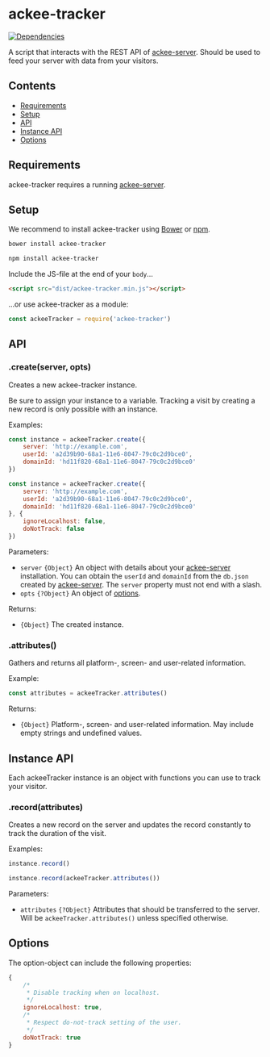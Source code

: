 # ackee-tracker

[![Dependencies](https://david-dm.org/electerious/ackee-tracker.svg)](https://david-dm.org/electerious/ackee-tracker#info=dependencies)

A script that interacts with the REST API of [ackee-server](https://github.com/electerious/ackee-server). Should be used to feed your server with data from your visitors.

## Contents

- [Requirements](#requirements)
- [Setup](#setup)
- [API](#api)
- [Instance API](#instance-api)
- [Options](#options)

## Requirements

ackee-tracker requires a running [ackee-server](https://github.com/electerious/ackee-server).

## Setup

We recommend to install ackee-tracker using [Bower](https://bower.io) or [npm](https://npmjs.com).

```sh
bower install ackee-tracker
```

```sh
npm install ackee-tracker
```

Include the JS-file at the end of your `body`…

```html
<script src="dist/ackee-tracker.min.js"></script>
```

…or use ackee-tracker as a module:

```js
const ackeeTracker = require('ackee-tracker')
```

## API

### .create(server, opts)

Creates a new ackee-tracker instance.

Be sure to assign your instance to a variable. Tracking a visit by creating a new record is only possible with an instance.

Examples:

```js
const instance = ackeeTracker.create({
	server: 'http://example.com',
	userId: 'a2d39b90-68a1-11e6-8047-79c0c2d9bce0',
	domainId: 'hd11f820-68a1-11e6-8047-79c0c2d9bce0'
})
```

```js
const instance = ackeeTracker.create({
	server: 'http://example.com',
	userId: 'a2d39b90-68a1-11e6-8047-79c0c2d9bce0',
	domainId: 'hd11f820-68a1-11e6-8047-79c0c2d9bce0'
}, {
	ignoreLocalhost: false,
	doNotTrack: false
})
```

Parameters:

- `server` `{Object}` An object with details about your [ackee-server](https://github.com/electerious/ackee-server) installation. You can obtain the `userId` and `domainId` from the `db.json` created by [ackee-server](https://github.com/electerious/ackee-server). The `server` property must not end with a slash.
- `opts` `{?Object}` An object of [options](#options).

Returns:

- `{Object}` The created instance.

### .attributes()

Gathers and returns all platform-, screen- and user-related information.

Example:

```js
const attributes = ackeeTracker.attributes()
```

Returns:

- `{Object}` Platform-, screen- and user-related information. May include empty strings and undefined values.

## Instance API

Each ackeeTracker instance is an object with functions you can use to track your visitor.

### .record(attributes)

Creates a new record on the server and updates the record constantly to track the duration of the visit.

Examples:

```js
instance.record()
```

```js
instance.record(ackeeTracker.attributes())
```

Parameters:

- `attributes` `{?Object}` Attributes that should be transferred to the server. Will be `ackeeTracker.attributes()` unless specified otherwise.

## Options

The option-object can include the following properties:

```js
{
	/*
	 * Disable tracking when on localhost.
	 */
	ignoreLocalhost: true,
	/*
	 * Respect do-not-track setting of the user.
	 */
	doNotTrack: true
}
```